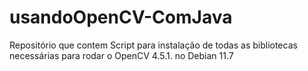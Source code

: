 # usandoOpenCV-ComJava
Repositório que contem Script para instalação de todas as bibliotecas necessárias para rodar o OpenCV 4.5.1. no Debian 11.7
